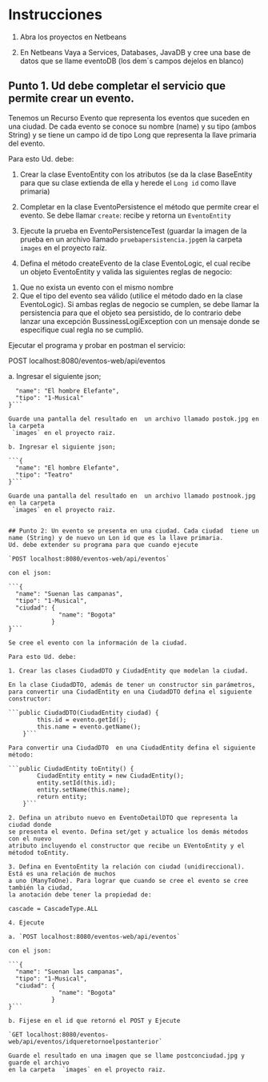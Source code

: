# Instrucciones


1. Abra los proyectos en Netbeans

2. En Netbeans Vaya a Services, Databases, JavaDB y cree una base de datos que se llame eventoDB (los dem´s campos dejelos en blanco)



## Punto 1. Ud debe completar el servicio que permite crear un evento. 

Tenemos un Recurso Evento que representa los eventos que suceden en una ciudad. 
De cada evento se conoce su nombre (name) y su tipo (ambos String) y se tiene un campo 
id de tipo Long que representa la llave primaria del evento. 

 Para esto Ud. debe:

1. Crear la clase EventoEntity con los atributos (se da la clase BaseEntity para que su clase 
extienda de ella y herede el `Long id` como llave primaria)

2. Completar en la clase EventoPersistence el método que permite crear el evento. 
Se debe llamar `create`: recibe y retorna un `EventoEntity`

3. Ejecute la prueba en EventoPersistenceTest (guardar la imagen de la prueba en 
un archivo llamado `pruebapersistencia.jpg`en la carpeta `images` en el proyecto raíz.

4. Defina el método createEvento de la clase EventoLogic, el cual recibe un objeto 
EventoEntity y valida las siguientes reglas de negocio:
1) Que no exista un evento con el mismo nombre
2) Que el tipo del evento sea válido (utilice el método dado en la clase EventoLogic).
Si ambas reglas de negocio se cumplen, se debe llamar la persistencia para que 
el objeto sea persistido, de lo contrario debe lanzar una excepción 
BussinessLogiException con un mensaje donde se especifique cual regla no se cumplió.


Ejecutar el programa y probar en postman el servicio:

POST localhost:8080/eventos-web/api/eventos

a. Ingresar el siguiente json;

```{ 
  "name": "El hombre Elefante",
  "tipo": "1-Musical"
}```

Guarde una pantalla del resultado en  un archivo llamado postok.jpg en la carpeta
 `images` en el proyecto raiz.

b. Ingresar el siguiente json;

```{ 
  "name": "El hombre Elefante",
  "tipo": "Teatro"
}```

Guarde una pantalla del resultado en  un archivo llamado postnook.jpg en la carpeta
 `images` en el proyecto raiz.


## Punto 2: Un evento se presenta en una ciudad. Cada ciudad  tiene un name (String) y de nuevo un Lon id que es la llave primaria.
Ud. debe extender su programa para que cuando ejecute 

`POST localhost:8080/eventos-web/api/eventos`

con el json:

```{ 
  "name": "Suenan las campanas",
  "tipo": "1-Musical",
  "ciudad": {
              "name": "Bogota"
            }
}```

Se cree el evento con la información de la ciudad. 

Para esto Ud. debe:

1. Crear las clases CiudadDTO y CiudadEntity que modelan la ciudad.  

En la clase CiudadDTO, además de tener un constructor sin parámetros, 
para convertir una CiudadEntity en una CiudadDTO defina el siguiente constructor:

```public CiudadDTO(CiudadEntity ciudad) {
        this.id = evento.getId();
        this.name = evento.getName();
    }```

Para convertir una CiudadDTO  en una CiudadEntity defina el siguiente método:

```public CiudadEntity toEntity() {
        CiudadEntity entity = new CiudadEntity();
        entity.setId(this.id);
        entity.setName(this.name);      
        return entity;
    }```

2. Defina un atributo nuevo en EventoDetailDTO que representa la ciudad donde 
se presenta el evento. Defina set/get y actualice los demás métodos con el nuevo 
atributo incluyendo el constructor que recibe un EVentoEntity y el métodod toEntity. 

3. Defina en EventoEntity la relación con ciudad (unidireccional). Está es una relación de muchos 
a uno (ManyToOne). Para lograr que cuando se cree el evento se cree también la ciudad,
la anotación debe tener la propiedad de:

cascade = CascadeType.ALL

4. Ejecute 

a. `POST localhost:8080/eventos-web/api/eventos`

con el json:

```{ 
  "name": "Suenan las campanas",
  "tipo": "1-Musical",
  "ciudad": {
              "name": "Bogota"
            }
}```

b. Fijese en el id que retornó el POST y Ejecute 

`GET localhost:8080/eventos-web/api/eventos/idqueretornoelpostanterior`

Guarde el resultado en una imagen que se llame postconciudad.jpg y guarde el archivo 
en la carpeta  `images` en el proyecto raiz.
